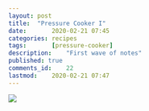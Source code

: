```yaml
---
layout: post
title: 	"Pressure Cooker I"
date:		2020-02-21 07:45
categories:	recipes
tags:		[pressure-cooker] 
description: 	"First wave of notes"
published: true
comments_id:	22
lastmod:	2020-02-21 07:47
---
```


<img src="{{ site.url }}/assets/img/SUNP0004.JPG" max-width="1000" />

